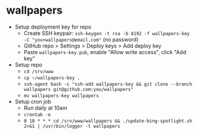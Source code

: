 # wallpapers

- Setup deployment key for repo
  - Create SSH keypair: `ssh-keygen -t rsa -b 8192 -f wallpapers-key -C "you+wallpapers@email.com"` (no password)
  - GitHub repo > Settings > Deploy keys > Add deploy key
  - Paste `wallpapers-key.pub`, enable "Allow write access", click "Add key"
- Setup repo
  - `cd /srv/www`
  - `cp ~/wallpapers-key .`
  - `ssh-agent bash -c "ssh-add wallpapers-key && git clone --branch wallpapers git@github.com:you/wallpapers"`
  - `mv wallpapers-key wallpapers`
- Setup cron job
  - Run daily at 10am
  - `crontab -e`
  - `0 10 * * * cd /srv/www/wallpapers && ./update-bing-spotlight.sh 2>&1 | /usr/bin/logger -t wallpapers`

